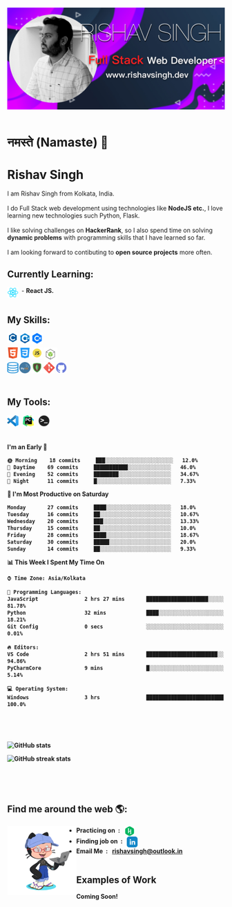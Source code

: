 <img src="assets/github_banner.jpg"><br/><br/>

# नमस्ते (Namaste) 🙏

# Rishav Singh

I am Rishav Singh from Kolkata, India. <br/><br/>I do Full Stack web development using technologies like <b>NodeJS etc.</b>, I love learning new technologies such Python, Flask. <br/><br/> I like solving challenges on <b>HackerRank</b>, so I also spend time on solving <b>dynamic problems</b> with programming skills that I have learned so far.<br/><br/> I am looking forward to contibuting to <b>open source projects</b> more often.

## Currently Learning:

<img align="left" alt="React" width="26px" src="assets/react_logo.png" style="margin-right: 7px" /> - <b>React JS.
<br/>
<br/>

## My Skills:

<img align="left" alt="C Prog." width="26px" src="assets/c-logo.png" style="margin-right: 2px" />
<img align="left" alt="C Prog." width="26px" src="assets/cpp.png" style="margin-right: 2px" />
<img align="left" alt="C Prog." width="26px" src="assets/csharp_logo.png" style="margin-right: 2px" />
<br/><br/>
<img align="left" alt="HTML5" width="26px" src="assets/html.png" style="margin-right: 2px" />
<img align="left" alt="CSS3" width="26px" src="assets/css.png" style="margin-right: 2px" />
<img align="left" alt="JavaScript" width="26px" src="assets/js.png" style="margin-right: 2px" />
<!-- 
<img align="left" alt="PHP" width="26px" src="assets/php.png" style="margin-right: 2px" />
-->
<img align="left" alt="Node.js" width="32px" src="assets/node.png" style="margin-right: 2px" /><br/><br/>
<img align="left" alt="SQL" width="26px" height="26px" src="assets/sql.png" style="margin-right: 2px" />
<img align="left" alt="MySQL" width="26px" src="assets/mysql.png" style="margin-right: 2px" />
<img align="left" alt="MongoDB" width="26px" src="assets/mongodb.png" style="margin-right: 2px" />
<img align="left" alt="Git" width="26px" src="assets/git.png" style="margin-right: 2px" />
<img align="left" alt="GitHub" width="26px" src="assets/github_icon.png" style="margin-right: 2px" />
<br/>
<br/>
<br/>

## My Tools:

<img align="left" alt="Visual Studio Code" width="26px" src="assets/vscode.png" />
<img align="left" alt="PyCharm" width="26px" src="assets/pycharm.png" style="margin-left: 10px" />
<img align="left" alt="Terminal" width="26px" src="assets/terminal.png" style="margin-left: 10px" />
<br/>
<br/>
<br/>

<script src="https://tryhackme.com/badge/432008"></script>

<!--START_SECTION:waka-->
**I'm an Early 🐤** 

```text
🌞 Morning    18 commits     ███░░░░░░░░░░░░░░░░░░░░░░   12.0% 
🌆 Daytime    69 commits     ███████████░░░░░░░░░░░░░░   46.0% 
🌃 Evening    52 commits     ████████░░░░░░░░░░░░░░░░░   34.67% 
🌙 Night      11 commits     █░░░░░░░░░░░░░░░░░░░░░░░░   7.33%

```
📅 **I'm Most Productive on Saturday** 

```text
Monday       27 commits     ████░░░░░░░░░░░░░░░░░░░░░   18.0% 
Tuesday      16 commits     ██░░░░░░░░░░░░░░░░░░░░░░░   10.67% 
Wednesday    20 commits     ███░░░░░░░░░░░░░░░░░░░░░░   13.33% 
Thursday     15 commits     ██░░░░░░░░░░░░░░░░░░░░░░░   10.0% 
Friday       28 commits     ████░░░░░░░░░░░░░░░░░░░░░   18.67% 
Saturday     30 commits     █████░░░░░░░░░░░░░░░░░░░░   20.0% 
Sunday       14 commits     ██░░░░░░░░░░░░░░░░░░░░░░░   9.33%

```


📊 **This Week I Spent My Time On** 

```text
⌚︎ Time Zone: Asia/Kolkata

💬 Programming Languages: 
JavaScript               2 hrs 27 mins       ████████████████████░░░░░   81.78% 
Python                   32 mins             ████░░░░░░░░░░░░░░░░░░░░░   18.21% 
Git Config               0 secs              ░░░░░░░░░░░░░░░░░░░░░░░░░   0.01%

🔥 Editors: 
VS Code                  2 hrs 51 mins       ███████████████████████░░   94.86% 
PyCharmCore              9 mins              █░░░░░░░░░░░░░░░░░░░░░░░░   5.14%

💻 Operating System: 
Windows                  3 hrs               █████████████████████████   100.0%

```


<!--END_SECTION:waka-->

<br/>
<br/>
<br/>

![GitHub stats](https://github-readme-stats.vercel.app/api?username=rishavsinghh&show_icons=true&count_private=true)

![GitHub streak stats](https://github-readme-streak-stats.herokuapp.com/?user=rishavsinghh)

<br/>
<br/>
<br/>

## Find me around the web 🌎:

<img align="left" width="160" height="160" src="assets/my-octocat.png"></a>

- Practicing on &nbsp;: &nbsp; [<img src='assets/hackerrank.png' alt='hackerrank' height='25' align="center">](rishav09)
- Finding job on &nbsp;: &nbsp; [<img src='assets/linkedin.png' alt='linkedin' height='25' align="center">](https://www.linkedin.com/in/rishavsingh@outlook.in/)
- Email Me &nbsp;: &nbsp; rishavsingh@outlook.in
  <br/>
  <br/>

## Examples of Work

Coming Soon!
<br/>
<br/>
